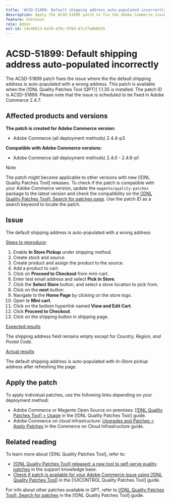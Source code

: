 ```yaml
---
title: 'ACSD-51899: Default shipping address auto-populated incorrectly'
description: Apply the ACSD-51899 patch to fix the Adobe Commerce issue where the default shipping address is auto-populated with a wrong address.
feature: Checkout
role: Admin
exl-id: 14e48613-6af8-476c-978d-87c27a0b0d15
---
```

# ACSD-51899: Default shipping address auto-populated incorrectly

The ACSD-51899 patch fixes the issue where the the default shipping address is auto-populated with a wrong address. This patch is available when the [!DNL Quality Patches Tool (QPT)] 1.1.35 is installed. The patch ID is ACSD-51899. Please note that the issue is scheduled to be fixed in Adobe Commerce 2.4.7.

## Affected products and versions

**The patch is created for Adobe Commerce version:**

* Adobe Commerce (all deployment methods) 2.4.4-p3

**Compatible with Adobe Commerce versions:** 

* Adobe Commerce (all deployment methods) 2.4.0 - 2.4.6-p1

>[!NOTE]
>
>The patch might become applicable to other versions with new [!DNL Quality Patches Tool] releases. To check if the patch is compatible with your Adobe Commerce version, update the `magento/quality-patches` package to the latest version and check the compatibility on the [[!DNL Quality Patches Tool]: Search for patches page](https://experienceleague.adobe.com/tools/commerce-quality-patches/index.html). Use the patch ID as a search keyword to locate the patch.

## Issue

The default shipping address is auto-populated with a wrong address

<u>Steps to reproduce</u>:

1. Enable **In Store Pickup** under shipping method.
1. Create *stock* and *source*.
1. Create product and assign the product to the source.
1. Add a product to cart.
1. Click on **Proceed to Checkout** from mini-cart.
1. Enter test email address and select **Pick In Store**.
1. Click the **Select Store** button, and select a store location to pick from.
1. Click on the **next** button.
1. Navigate to the **Home Page** by clicking on the store logo.
1. Open te **Mini cart**.
1. Click on the bottom hyperlink named **View and Edit Cart**.
1. Click **Proceed to Checkout**.
1. Click on the shipping button in shipping page.

<u>Expected results</u>

The shipping address field remains empty except for *Country, Region, and Postal Code*.

<u>Actual results</u>

The default shipping address is auto-populated with *In-Store pickup* address after refreshing the page.

## Apply the patch

To apply individual patches, use the following links depending on your deployment method:

* Adobe Commerce or Magento Open Source on-premises: [[!DNL Quality Patches Tool] > Usage](/help/tools/quality-patches-tool/usage.md) in the [!DNL Quality Patches Tool] guide.
* Adobe Commerce on cloud infrastructure: [Upgrades and Patches > Apply Patches](https://experienceleague.adobe.com/docs/commerce-cloud-service/user-guide/develop/upgrade/apply-patches.html) in the Commerce on Cloud Infrastructure guide.

## Related reading

To learn more about [!DNL Quality Patches Tool], refer to:

* [[!DNL Quality Patches Tool] released: a new tool to self-serve quality patches](https://experienceleague.adobe.com/en/docs/commerce-operations/tools/quality-patches-tool/quality-patches-tool-to-self-serve-quality-patches) in the support knowledge base.
* [Check if patch is available for your Adobe Commerce issue using [!DNL Quality Patches Tool]](/help/tools/quality-patches-tool/patches-available-in-qpt/check-patch-for-magento-issue-with-magento-quality-patches.md) in the [!UICONTROL Quality Patches Tool] guide.


For info about other patches available in QPT, refer to [[!DNL Quality Patches Tool]: Search for patches](https://experienceleague.adobe.com/tools/commerce-quality-patches/index.html) in the [!DNL Quality Patches Tool] guide.
